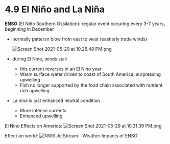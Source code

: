 # 4.9 El Niño and La Niña

**ENSO** \(El Niño Southern Ossilation\): regular event occuring every 3-7 years, beginning in December

* normally pattersn blow from east to west \(eastierly trade winds\)

    ![Screen Shot 2021-05-29 at 10.25.48 PM.png](https://github.com/pranavnt/APES/tree/fe3c4f5752990f03cbc4406e08c1972c97929b12/Chapter%204/.assets/Screen%20Shot%202021-05-29%20at%2010.25.48%20PM.png)

* during El Nino, winds stall 
  * this current reverses in an El Nino year
  * Warm surface water driven to coast of South America, surpressing upwelling
  * Fish no longer supported by the food chain associated with nutrient rich upwelling
* La nina is just enhanced neutral condition
  * More intense currents
  * Enhanced upwelling

El Nino Effects on America: ![Screen Shot 2021-05-29 at 10.31.39 PM.png](https://github.com/pranavnt/APES/tree/fe3c4f5752990f03cbc4406e08c1972c97929b12/Chapter%204/.assets/Screen%20Shot%202021-05-29%20at%2010.31.39%20PM.png)

Effect on world: ![NWS JetStream - Weather Impacts of ENSO](https://www.weather.gov/images/jetstream/tropics/el_winter1.png)


